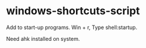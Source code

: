 # windows-shortcuts-script

Add to start-up programs. Win + r, Type shell:startup.

Need ahk installed on system.
